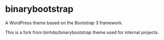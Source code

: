 binarybootstrap
===============

A WordPress theme based on the Bootstrap 3 framework.

This is a fork from binhdo/binarybootstrap theme used for internal projects.
